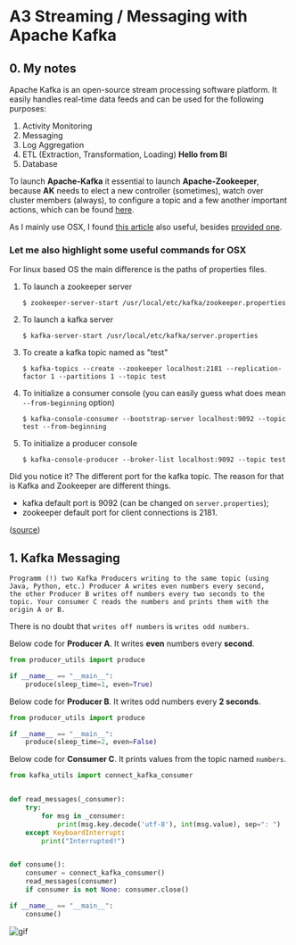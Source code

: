 # A3 Streaming / Messaging with Apache Kafka

## 0. My notes

Apache Kafka is an open-source stream processing software platform. 
It easily handles real-time data feeds and can be used for the 
following purposes:
1. Activity Monitoring 
2. Messaging
3. Log Aggregation
4. ETL (Extraction, Transformation, Loading) **Hello from BI**
5. Database

To launch **Apache-Kafka** it essential to launch **Apache-Zookeeper**,
because **AK** needs to elect a new controller (sometimes),
watch over cluster members (always), to configure a topic and a few
another important actions, which can be found [here](https://www.quora.com/What-is-the-actual-role-of-Zookeeper-in-Kafka-What-benefits-will-I-miss-out-on-if-I-don%E2%80%99t-use-Zookeeper-and-Kafka-together/answer/Gwen-Shapira).

As I mainly use OSX, I found [this article](https://medium.com/@Ankitthakur/apache-kafka-installation-on-mac-using-homebrew-a367cdefd273)
 also useful, besides 
[provided one](https://towardsdatascience.com/getting-started-with-apache-kafka-in-python-604b3250aa05).

### Let me also highlight some useful commands for OSX
For linux based OS the main difference is the paths of properties files.
1. To launch a zookeeper server
    ```shell script
    $ zookeeper-server-start /usr/local/etc/kafka/zookeeper.properties
    ```
2. To launch a kafka server
    ```shell script
    $ kafka-server-start /usr/local/etc/kafka/server.properties
    ```
3. To create a kafka topic named as "test"
    ```shell script
    $ kafka-topics --create --zookeeper localhost:2181 --replication-factor 1 --partitions 1 --topic test
    ```
4. To initialize a consumer console (you can easily guess 
what does mean `--from-beginning` option)
    ```shell script
    $ kafka-console-consumer --bootstrap-server localhost:9092 --topic test --from-beginning
    ```
5. To initialize a producer console
    ```shell script
    $ kafka-console-producer --broker-list localhost:9092 --topic test
    ```
 
Did you notice it? The different port for the kafka topic. The 
reason for that is Kafka and Zookeeper are different things.
* kafka default port is 9092 (can be changed on `server.properties`);
* zookeeper default port for client connections is 2181.

([source](https://stackoverflow.com/questions/38531054/kafka-and-firewall-rules))

## 1. Kafka Messaging
    Programm (!) two Kafka Producers writing to the same topic (using 
    Java, Python, etc.) Producer A writes even numbers every second,
    the other Producer B writes off numbers every two seconds to the
    topic. Your consumer C reads the numbers and prints them with the 
    origin A or B.
   
There is no doubt that `writes off numbers` is `writes odd numbers`.

Below code for​ **Producer A**​. It writes **even** 
numbers every **second**.
```python
from producer_utils import produce

if __name__ == "__main__":
    produce(sleep_time=1, even=True)
```
Below code for​ **Producer B**​. It writes odd numbers every 
**2 seconds**.
```python
from producer_utils import produce

if __name__ == "__main__":
    produce(sleep_time=2, even=False)
```
Below code for​ **Consumer C**​. It prints values from the topic named 
`numbers`.
```python
from kafka_utils import connect_kafka_consumer


def read_messages(_consumer):
    try:
        for msg in _consumer:
            print(msg.key.decode('utf-8'), int(msg.value), sep=": ")
    except KeyboardInterrupt:
        print("Interrupted!")


def consume():
    consumer = connect_kafka_consumer()
    read_messages(consumer)
    if consumer is not None: consumer.close()

if __name__ == "__main__":
    consume()
```
![gif](https://thumbs.gfycat.com/FlatUnluckyAsianconstablebutterfly-size_restricted.gif)
